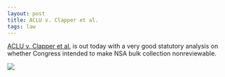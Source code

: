 ```yaml
--- 
layout: post
title: ACLU v. Clapper et al.
tags: law
---
```

[ACLU v. Clapper et al.] is out today with a very good statutory analysis on whether Congress intended to make NSA bulk collection nonreviewable.

 ![](https://careaga.s3.amazonaws.com/2015-05-07-NSA.PNG)

[ACLU v. Clapper et al.]: http://bit.ly/1F1hr8X
